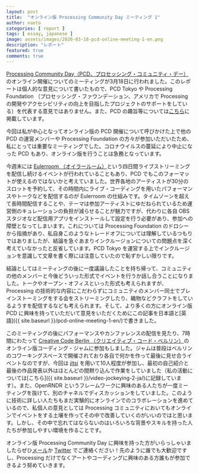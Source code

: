 ```yaml
---
layout: post
title:  "オンライン版 Processing Community Day ミーティング 1"
author: naoto
categories: [ report ]
tags: [ essay, japanese ]
image: assets/images/2020-03-18-pcd-online-meeting-1-en.png
description: "レポート"
featured: true
comments: true
---
```



[Processing Community Day（PCD、プロセッシング・コミュニティ・デー）](https://processingfoundation.org/advocacy/processing-community-day-2020)のオンライン開催についてのミーティングが3月18日に行われました。このレポートは個人的な意見について書いたもので、PCD Tokyo や Processing Foundation （プロセッシング・ファウンデーション、アメリカで Processing の開発やアクセシビリティの向上を目指したプロジェクトのサポートをしている）を代表する意見ではありません。また、PCD の趣旨等については[こちら](https://pcd-tokyo.github.io/)に掲載しています。

今回は私が中心となってオンライン版の PCD 開催について呼びかけた上で他の PCD の運営メンバーや Processing Foundation の方々が参加いただいたため、私にとっては重要なミーティングでした。コロナウイルスの蔓延により中止になった PCD もあり、オンライン版を行うことは急務となっています。

今週末には [Eulerroom （オイラールーム）](http://www.eulerroom.com/)という四日間ライブストリーミングを配信し続けるイベントが行われていることもあり、PCD でもこのフォーマットが使えるのではないかと考えていました。世界各地のアーティストが30分のスロットを予約して、その時間内にライブ・コーディングを用いたパフォーマンスやトークなどを配信するのが Eulerroom の仕組みです。タイムゾーンを超えて長時間配信することや、テーマは参加アーティストにゆだねられているため運営側のキュレーションの負担が減らせることが魅力ですが、代わりに各自 OBS スタジオなど配信用アプリをインストールして設定を行う必要があり、参加への障壁となってしまいます。これについては Processing Foundation のドロシーから指摘があり、私自身このようなトレードオフについては理解しているつもりではありましたが、結論を急ぐあまりインクルージョンについての問題点を深く考えていなかったと反省しています。PCD Tokyo を運営する上でインクルージョンを意識して文章を書く際には注意していたので恥ずかしい限りです。

結論としてはミーティングの後に一度議論したことを持ち帰って、コミュニティの他のメンバーと今後どういった形式でイベントを行うか話し合うことになりました。トークやオープン・オフィスといった形式も考えられますが、Processing の技術的な内容にこだわらずにコミュニティのメンバー同士でブレインストーミングをする会をストリーミングしたり、織物などクラフトをしているようすを配信するなども考えられます。そして、より多くの方にオンライン版 PCD に興味を持っていただいて意見をいただくためにこの記事を日本語と[英語]({{ site.baseurl }}/pcd-online-meeting-1-en/)で書きました。

このミーティングの後にパフォーマンスやカンファレンスの配信を見たり、7時間にわたって [Creative Code Berlin （クリエイティブ・コード・ベルリン）](https://twitter.com/CreativeCodeBLN)のオンライン版コーディング・ジャムに参加もしました。ジャムは普段はベルリンのコワーキングスペースで開催されており各自で何かを作って最後に見せ合うイベントなのですが、今回は [jitsi](https://jitsi.org/) を用いて10人程度が参加し、最初の自己紹介と最後の作品発表以外はほとんどの間黙り込んで作業をしていました（私の活動については[こちら]({{ site.baseurl }}/video-jockeying-2-ja/)に記録しています）。また、OpenRNDR というフレームワークに興味のある人たちが一度ミーティングを抜けて、別のチャネルでディスカッションをしていました。このように技術に詳しい人たちもまだ実験的にオンラインでのコラボレーションを進めているので、私個人の意見としては Processing コミュニティにおいてもオンラインでイベントをする土壌を作ってその中で改善していくのがいいのではと思います。しかし、その中で忘れてはならないのはいろいろな背景やスキルを持った人たちが参加しやすい環境を作ることです。

オンライン版 Processing Community Day に興味を持った方がいらっしゃいましたらぜひ[メール](mailto:mail@naotohieda.com)か [Twitter](https://twitter.com/naoto_hieda) でご連絡ください！先のように誰でも大歓迎ですし、Processing だけでなくアートやコーディングに興味のある方誰もが参加できるよう努めていきます。
